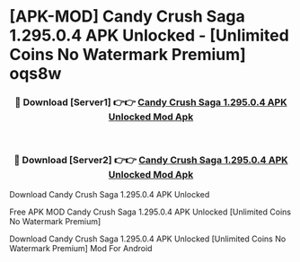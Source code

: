 # [APK-MOD] Candy Crush Saga 1.295.0.4 APK Unlocked - [Unlimited Coins No Watermark Premium] oqs8w



<div align="center">
<h3>🔴 Download [Server1] 👉👉 <a href="https://momento.my/?title=Candy_Crush_Saga_1.295.0.4_APK_Unlocked">Candy Crush Saga 1.295.0.4 APK Unlocked Mod Apk</a></h3><br>

<h3>🔴 Download [Server2] 👉👉 <a href="https://momento.my/?title=Candy_Crush_Saga_1.295.0.4_APK_Unlocked">Candy Crush Saga 1.295.0.4 APK Unlocked Mod Apk</a></h3>
</div>



Download Candy Crush Saga 1.295.0.4 APK Unlocked 

Free APK MOD Candy Crush Saga 1.295.0.4 APK Unlocked [Unlimited Coins No Watermark Premium]

Download Candy Crush Saga 1.295.0.4 APK Unlocked [Unlimited Coins No Watermark Premium] Mod For Android
